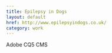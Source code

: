 ```yaml
---
title: Epilepsy in Dogs
layout: default
href: http://www.epilepsyindogs.co.uk/
category: work
---
```



Adobe CQ5 CMS
